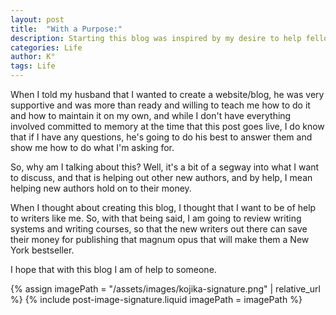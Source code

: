 ```yaml
---
layout: post
title:  "With a Purpose:"
description: Starting this blog was inspired by my desire to help fellow writers avoid unnecessary expenses on their publishing journey. With my husband's support in teaching me website management, I'm creating a space to review writing systems and courses. My goal is to help new authors make informed decisions about where to invest their money, saving their resources for what really matters - getting their work published. Think of this as your guide to navigating the writing industry without breaking the bank.
categories: Life
author: K°
tags: Life
---
```


When I told my husband that I wanted to create a website/blog, he was very supportive and was more than ready and willing to teach me how to do it and how to maintain it on my own, and while I don't have everything involved committed to memory at the time that this post goes live, I do know that if I have any questions, he's going to do his best to answer them and show me how to do what I'm asking for.

So, why am I talking about this? Well, it's a bit of a segway into what I want to discuss, and that is helping out other new authors, and by help, I mean helping new authors hold on to their money.

When I thought about creating this blog, I thought that I want to be of help to writers like me. So, with that being said, I am going to review writing systems and writing courses, so that the new writers out there can save their money for publishing that magnum opus that will make them a New York bestseller.

I hope that with this blog I am of help to someone.

<!-- signature -->
{% assign imagePath = "/assets/images/kojika-signature.png" | relative_url %}
{% include post-image-signature.liquid imagePath = imagePath %}